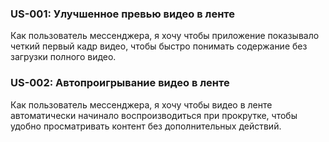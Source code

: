 ### US-001: Улучшенное превью видео в ленте
Как пользователь мессенджера,
я хочу чтобы приложение показывало четкий первый кадр видео,
чтобы быстро понимать содержание без загрузки полного видео.

### US-002: Автопроигрывание видео в ленте
Как пользователь мессенджера,
я хочу чтобы видео в ленте автоматически начинало воспроизводиться при прокрутке,
чтобы удобно просматривать контент без дополнительных действий.